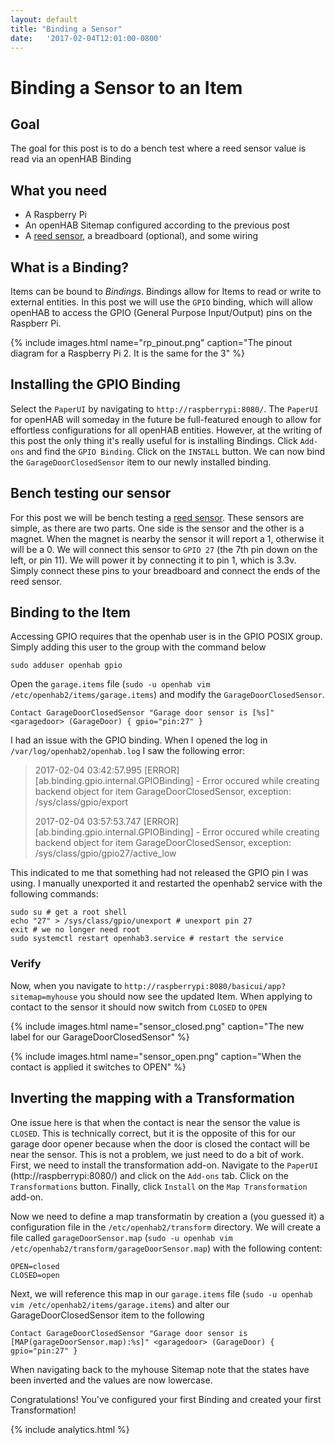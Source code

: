 ```yaml
---
layout: default
title: "Binding a Sensor"
date:   '2017-02-04T12:01:00-0800'
---
```

# Binding a Sensor to an Item

## Goal
The goal for this post is to do a bench test where a reed sensor value is read via an openHAB Binding

## What you need
* A Raspberry Pi
* An openHAB Sitemap configured according to the previous post
* A [reed sensor](http://amzn.to/2l7d1XB), a breadboard (optional), and some wiring

## What is a Binding?
Items can be bound to *Bindings*.  Bindings allow for Items to read or write to external entities.  In this post we will use the `GPIO` binding, which will allow openHAB to access the GPIO (General Purpose Input/Output) pins on the Raspberr Pi.

{% include images.html name="rp_pinout.png" caption="The pinout diagram for a Raspberry Pi 2.  It is the same for the 3" %}

## Installing the GPIO Binding
Select the `PaperUI` by navigating to `http://raspberrypi:8080/`.  The `PaperUI` for openHAB will someday in the future be full-featured enough to allow for effortless configurations for all openHAB entities.  However, at the writing of this post the only thing it's really useful for is installing Bindings.  Click `Add-ons` and find the `GPIO Binding`.  Click on the `INSTALL` button.  We can now bind the `GarageDoorClosedSensor` item to our newly installed binding.

## Bench testing our sensor
For this post we will be bench testing a [reed sensor](http://amzn.to/2l7d1XB).  These sensors are simple, as there are two parts.  One side is the sensor and the other is a magnet.  When the magnet is nearby the sensor it will report a 1, otherwise it will be a 0.  We will connect this sensor to `GPIO 27` (the 7th pin down on the left, or pin 11).  We will power it by connecting it to pin 1, which is 3.3v.  Simply connect these pins to your breadboard and connect the ends of the reed sensor.

## Binding to the Item
Accessing GPIO requires that the openhab user is in the GPIO POSIX group.  Simply adding this user to the group with the command below

```
sudo adduser openhab gpio
```

Open the `garage.items` file (`sudo -u openhab vim /etc/openhab2/items/garage.items`) and modify the `GarageDoorClosedSensor`.

```
Contact GarageDoorClosedSensor "Garage door sensor is [%s]" <garagedoor> (GarageDoor) { gpio="pin:27" }
```

I had an issue with the GPIO binding.  When I opened the log in `/var/log/openhab2/openhab.log` I saw the following error:

> 2017-02-04 03:42:57.995 [ERROR] [ab.binding.gpio.internal.GPIOBinding] - Error occured while creating backend object for item GarageDoorClosedSensor, exception: /sys/class/gpio/export
>
> 2017-02-04 03:57:53.747 [ERROR] [ab.binding.gpio.internal.GPIOBinding] - Error occured while creating backend object for item GarageDoorClosedSensor, exception: /sys/class/gpio/gpio27/active_low

This indicated to me that something had not released the GPIO pin I was using.  I manually unexported it and restarted the openhab2 service with the following commands:

```shell
sudo su # get a root shell
echo "27" > /sys/class/gpio/unexport # unexport pin 27 
exit # we no longer need root
sudo systemctl restart openhab3.service # restart the service
```

### Verify
Now, when you navigate to `http://raspberrypi:8080/basicui/app?sitemap=myhouse` you should now see the updated Item.  When applying to contact to the sensor it should now switch from `CLOSED` to `OPEN`

{% include images.html name="sensor_closed.png" caption="The new label for our GarageDoorClosedSensor" %}

{% include images.html name="sensor_open.png" caption="When the contact is applied it switches to OPEN" %}

## Inverting the mapping with a Transformation
One issue here is that when the contact is near the sensor the value is `CLOSED`.  This is technically correct, but it is the opposite of this for our garage door opener because when the door is closed the contact will be near the sensor.  This is not a problem, we just need to do a bit of work.  First, we need to install the transformation add-on. Navigate to the `PaperUI` (http://raspberrypi:8080/) and click on the `Add-ons` tab.  Click on the `Transformations` button.  Finally, click `Install` on the `Map Transformation` add-on.  

Now we need to define a map transformatin by creation a (you guessed it) a configuration file in the `/etc/openhab2/transform` directory. We will create a file called `garageDoorSensor.map` (`sudo -u openhab vim /etc/openhab2/transform/garageDoorSensor.map`) with the following content:

```
OPEN=closed
CLOSED=open
```

Next, we will reference this map in our `garage.items` file (`sudo -u openhab vim /etc/openhab2/items/garage.items`) and alter our GarageDoorClosedSensor item to the following

```
Contact GarageDoorClosedSensor "Garage door sensor is [MAP(garageDoorSensor.map):%s]" <garagedoor> (GarageDoor) { gpio="pin:27" }
```

When navigating back to the myhouse Sitemap note that the states have been inverted and the values are now lowercase.

Congratulations!  You've configured your first Binding and created your first Transformation!

{% include analytics.html %}
